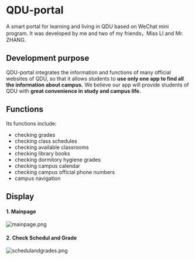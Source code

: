 # QDU-portal
A smart portal for learning and living in QDU based on WeChat mini program.
It was developed by me and two of my friends，Miss LI and Mr. ZHANG.

## Development purpose
QDU-portal integrates the information and functions of many official websites of QDU, so that it allows students to **use only one app to find all the information about campus.**
We believe our app will provide students of QDU with **great convenience in study and campus life.**

## Functions
Its functions include:
* checking grades
* checking class schedules
* checking available classrooms
* checking library books
* checking dormitory hygiene grades
* checking campus calendar
* checking campus official phone numbers
* campus navigation

## Display
#### 1. Mainpage
![mainpage.png](https://i.loli.net/2021/07/30/Gs72kJV1UYmRDun.png)
#### 2. Check Schedul and Grade
![schedulandgrades.png](https://i.loli.net/2021/07/30/FpNo7slCQ1jYEx5.png)